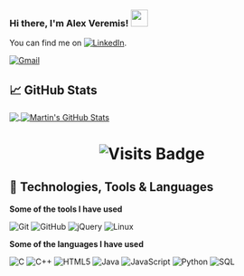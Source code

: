 ### Hi there, I'm Alex Veremis! <img src="https://raw.githubusercontent.com/MartinHeinz/MartinHeinz/master/wave.gif" width="30px">

You can find me on [![LinkedIn][2.2]][2].

<!-- Icons -->

[2.2]: https://raw.githubusercontent.com/MartinHeinz/MartinHeinz/master/linkedin-3-16.png (LinkedIn icon without padding)

<!-- Links to social media accounts -->

[2]: https://www.linkedin.com/in/alexandros-veremis-729593185/

[![Gmail](https://img.shields.io/badge/-GMAIL-D14836?style=for-the-badge&logo=gmail&logoColor=white)](mailto:alex.veremis@gmail.com)

## &#x1f4c8; GitHub Stats
<a href="https://github.com/alexveremis/alexveremis">
  <img align="center" src="https://github-readme-stats.vercel.app/api/top-langs/?username=alexveremis&hide=java,html&title_color=ffffff&text_color=c9cacc&icon_color=2bbc8a&bg_color=1d1f21" />
</a>
<a href="https://github.com/alexveremis/alexveremis">
  <img align="center" src="https://github-readme-stats.vercel.app/api?username=alexveremis&show_icons=true&line_height=27&count_private=true&title_color=ffffff&text_color=c9cacc&icon_color=2bbc8a&bg_color=1d1f21" alt="Martin's GitHub Stats" />
</a>

<h1 align="center">
  <img alt="Visits Badge" src="https://badges.pufler.dev/visits/alexveremis/alexveremis"/>
</h1>

## 🔧 Technologies, Tools & Languages

**Some of the tools I have used**

![Git](https://img.shields.io/badge/-Git-000000?style=flat&logo=git&logoColor=F05032)
![GitHub](https://img.shields.io/badge/-GitHub-000000?style=flat&logo=github&logoColor=FFFFFF)
![jQuery](https://img.shields.io/badge/-jQuery-000000?style=flat&logo=jQuery&logoColor=0769AD)
![Linux](https://img.shields.io/badge/-Linux-000000?style=flat&logo=linux&logoColor=FCC624)

**Some of the languages I have used**

![C](https://img.shields.io/badge/-C-000000?style=flat&logo=C)
![C++](https://img.shields.io/badge/-C++-000000?style=flat&logo=C%2B%2B&logoColor=00599C)
![HTML5](https://img.shields.io/badge/-HTML5-000000?style=flat&logo=HTML5)
![Java](https://img.shields.io/badge/-Java-000000?style=flat&logo=Java&logoColor=007396)
![JavaScript](https://img.shields.io/badge/-JavaScript-000000?style=flat&logo=javascript)
![Python](https://img.shields.io/badge/-Python-000000?style=flat&logo=python)
![SQL](https://img.shields.io/badge/-SQL-000000?style=flat&logo=MySQL)
<!--
**alexveremis/alexveremis** is a ✨ _special_ ✨ repository because its `README.md` (this file) appears on your GitHub profile.

Here are some ideas to get you started:

- 🔭 I’m currently working on ...
- 🌱 I’m currently learning ...
- 👯 I’m looking to collaborate on ...
- 🤔 I’m looking for help with ...
- 💬 Ask me about ...
- 📫 How to reach me: ...
- 😄 Pronouns: ...
- ⚡ Fun fact: ...
-->
